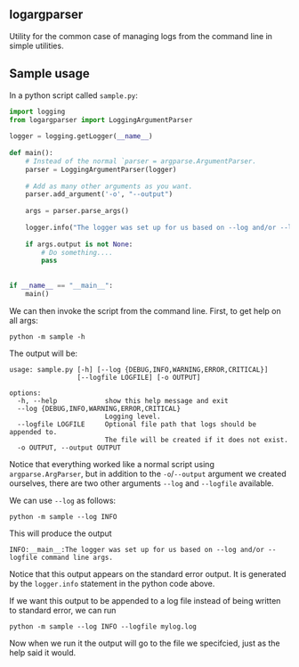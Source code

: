 logargparser
------------

Utility for the common case of managing logs from the command line in simple utilities.

Sample usage
------------

In a python script called `sample.py`:

```python
import logging
from logargparser import LoggingArgumentParser
        
logger = logging.getLogger(__name__)
        
def main():
    # Instead of the normal `parser = argparse.ArgumentParser.
    parser = LoggingArgumentParser(logger)
        
    # Add as many other arguments as you want.
    parser.add_argument('-o', "--output")
        
    args = parser.parse_args()
        
    logger.info("The logger was set up for us based on --log and/or --logfile command line args.")
        
    if args.output is not None:
        # Do something....
        pass
        
        
if __name__ == "__main__":
    main()
```

We can then invoke the script from the command line.
First, to get help on all args:

```shell
python -m sample -h
```

The output will be: 

```
usage: sample.py [-h] [--log {DEBUG,INFO,WARNING,ERROR,CRITICAL}]
                 [--logfile LOGFILE] [-o OUTPUT]

options:
  -h, --help            show this help message and exit
  --log {DEBUG,INFO,WARNING,ERROR,CRITICAL}
                        Logging level.
  --logfile LOGFILE     Optional file path that logs should be appended to.
                        The file will be created if it does not exist.
  -o OUTPUT, --output OUTPUT
```

Notice that everything worked like a normal script using
`argparse.ArgParser`, but in addition to the `-o`/`--output`
argument we created ourselves, there are two other
arguments `--log` and `--logfile` available.

We can use `--log` as follows:

```shell
python -m sample --log INFO
```

This will produce the output

```
INFO:__main__:The logger was set up for us based on --log and/or --logfile command line args.
```

Notice that this output appears on the standard error
output. It is generated by the `logger.info` statement
in the python code above.

If we want this output to be appended to a log file
instead of being written to standard error, we can run

```shell
python -m sample --log INFO --logfile mylog.log
```

Now when we run it the output will go to the file we
specifcied, just as the help said it would.
